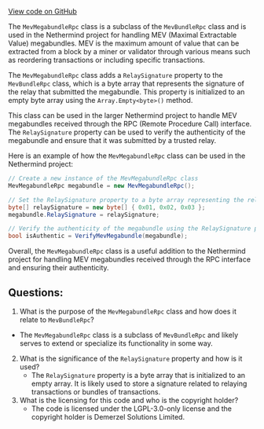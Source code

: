 [View code on GitHub](https://github.com/nethermindeth/nethermind/Nethermind.Mev/Data/MevMegabundleRpc.cs)

The `MevMegabundleRpc` class is a subclass of the `MevBundleRpc` class and is used in the Nethermind project for handling MEV (Maximal Extractable Value) megabundles. MEV is the maximum amount of value that can be extracted from a block by a miner or validator through various means such as reordering transactions or including specific transactions. 

The `MevMegabundleRpc` class adds a `RelaySignature` property to the `MevBundleRpc` class, which is a byte array that represents the signature of the relay that submitted the megabundle. This property is initialized to an empty byte array using the `Array.Empty<byte>()` method. 

This class can be used in the larger Nethermind project to handle MEV megabundles received through the RPC (Remote Procedure Call) interface. The `RelaySignature` property can be used to verify the authenticity of the megabundle and ensure that it was submitted by a trusted relay. 

Here is an example of how the `MevMegabundleRpc` class can be used in the Nethermind project:

```csharp
// Create a new instance of the MevMegabundleRpc class
MevMegabundleRpc megabundle = new MevMegabundleRpc();

// Set the RelaySignature property to a byte array representing the relay signature
byte[] relaySignature = new byte[] { 0x01, 0x02, 0x03 };
megabundle.RelaySignature = relaySignature;

// Verify the authenticity of the megabundle using the RelaySignature property
bool isAuthentic = VerifyMevMegabundle(megabundle);
```

Overall, the `MevMegabundleRpc` class is a useful addition to the Nethermind project for handling MEV megabundles received through the RPC interface and ensuring their authenticity.
## Questions: 
 1. What is the purpose of the `MevMegabundleRpc` class and how does it relate to `MevBundleRpc`?
   - The `MevMegabundleRpc` class is a subclass of `MevBundleRpc` and likely serves to extend or specialize its functionality in some way.
2. What is the significance of the `RelaySignature` property and how is it used?
   - The `RelaySignature` property is a byte array that is initialized to an empty array. It is likely used to store a signature related to relaying transactions or bundles of transactions.
3. What is the licensing for this code and who is the copyright holder?
   - The code is licensed under the LGPL-3.0-only license and the copyright holder is Demerzel Solutions Limited.